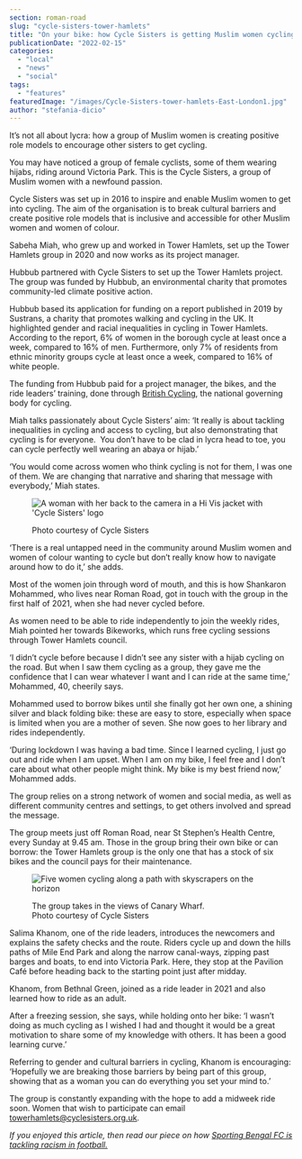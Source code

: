 ```yaml
---
section: roman-road
slug: "cycle-sisters-tower-hamlets"
title: "On your bike: how Cycle Sisters is getting Muslim women cycling"
publicationDate: "2022-02-15"
categories: 
  - "local"
  - "news"
  - "social"
tags: 
  - "features"
featuredImage: "/images/Cycle-Sisters-tower-hamlets-East-London1.jpg"
author: "stefania-dicio"
---
```


It’s not all about lycra: how a group of Muslim women is creating positive role models to encourage other sisters to get cycling.

You may have noticed a group of female cyclists, some of them wearing hijabs, riding around Victoria Park. This is the Cycle Sisters, a group of Muslim women with a newfound passion.

Cycle Sisters was set up in 2016 to inspire and enable Muslim women to get into cycling. The aim of the organisation is to break cultural barriers and create positive role models that is inclusive and accessible for other Muslim women and women of colour.

Sabeha Miah, who grew up and worked in Tower Hamlets, set up the Tower Hamlets group in 2020 and now works as its project manager.

Hubbub partnered with Cycle Sisters to set up the Tower Hamlets project.  The group was funded by Hubbub, an environmental charity that promotes community-led climate positive action.

Hubbub based its application for funding on a report published in 2019 by Sustrans, a charity that promotes walking and cycling in the UK. It highlighted gender and racial inequalities in cycling in Tower Hamlets. According to the report, 6% of women in the borough cycle at least once a week, compared to 16% of men. Furthermore, only 7% of residents from ethnic minority groups cycle at least once a week, compared to 16% of white people. 

The funding from Hubbub paid for a project manager, the bikes, and the ride leaders’ training, done through [British Cycling](https://www.britishcycling.org.uk/), the national governing body for cycling.

Miah talks passionately about Cycle Sisters’ aim: ‘It really is about tackling inequalities in cycling and access to cycling, but also demonstrating that cycling is for everyone.  You don’t have to be clad in lycra head to toe, you can cycle perfectly well wearing an abaya or hijab.’

‘You would come across women who think cycling is not for them, I was one of them. We are changing that narrative and sharing that message with everybody,’ Miah states.

<figure>

![A woman with her back to the camera in a Hi Vis jacket with 'Cycle Sisters' logo](/images/cycle-sisters-victoria-park-tower-hamlets-1024x683.jpg)

<figcaption>

Photo courtesy of Cycle Sisters

</figcaption>

</figure>

‘There is a real untapped need in the community around Muslim women and women of colour wanting to cycle but don’t really know how to navigate around how to do it,’ she adds.

Most of the women join through word of mouth, and this is how Shankaron Mohammed, who lives near Roman Road, got in touch with the group in the first half of 2021, when she had never cycled before.

As women need to be able to ride independently to join the weekly rides, Miah pointed her towards Bikeworks, which runs free cycling sessions through Tower Hamlets council. 

‘I didn’t cycle before because I didn’t see any sister with a hijab cycling on the road. But when I saw them cycling as a group, they gave me the confidence that I can wear whatever I want and I can ride at the same time,’ Mohammed, 40, cheerily says.

Mohammed used to borrow bikes until she finally got her own one, a shining silver and black folding bike: these are easy to store, especially when space is limited when you are a mother of seven. She now goes to her library and rides independently.

‘During lockdown I was having a bad time. Since I learned cycling, I just go out and ride when I am upset. When I am on my bike, I feel free and I don’t care about what other people might think. My bike is my best friend now,’ Mohammed adds.

The group relies on a strong network of women and social media, as well as different community centres and settings, to get others involved and spread the message.

The group meets just off Roman Road, near St Stephen’s Health Centre, every Sunday at 9.45 am. Those in the group bring their own bike or can borrow: the Tower Hamlets group is the only one that has a stock of six bikes and the council pays for their maintenance. 

<figure>

![Five women cycling along a path with skyscrapers on the horizon](/images/cycle-sisters-mile-end-park-tower-hamlets-1024x683.jpg)

<figcaption>

The group takes in the views of Canary Wharf.  
Photo courtesy of Cycle Sisters

</figcaption>

</figure>

Salima Khanom, one of the ride leaders, introduces the newcomers and explains the safety checks and the route. Riders cycle up and down the hills paths of Mile End Park and along the narrow canal-ways, zipping past barges and boats, to end into Victoria Park. Here, they stop at the Pavilion Café before heading back to the starting point just after midday.

Khanom, from Bethnal Green, joined as a ride leader in 2021 and also learned how to ride as an adult.

After a freezing session, she says, while holding onto her bike: ‘I wasn’t doing as much cycling as I wished I had and thought it would be a great motivation to share some of my knowledge with others. It has been a good learning curve.’

Referring to gender and cultural barriers in cycling, Khanom is encouraging: ‘Hopefully we are breaking those barriers by being part of this group, showing that as a woman you can do everything you set your mind to.’

The group is constantly expanding with the hope to add a midweek ride soon. Women that wish to participate can email [towerhamlets@cyclesisters.org.uk](mailto:towerhamlets@cyclesisters.org.uk).

_If you enjoyed this article, then read our piece on how [Sporting Bengal FC is tackling racism in football.](https://romanroadlondon.com/sporting-bengal-fc-racism-football/)_


